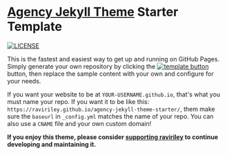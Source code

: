 # [Agency Jekyll Theme](https://github.com/raviriley/agency-jekyll-theme) Starter Template
[![LICENSE](https://img.shields.io/badge/license-MIT-lightgrey.svg)](https://github.com/raviriley/agency-jekyll-theme/blob/master/LICENSE.txt)

This is the fastest and easiest way to get up and running on GitHub Pages.
Simply generate your own repository by clicking the 
[![template button](https://img.shields.io/badge/-Use%20this%20template-brightgreen)](https://github.com/raviriley/agency-jekyll-theme-starter/generate) button, 
then replace the sample content with your own and configure for your needs.

If you want your website to be at `YOUR-USERNAME.github.io`, that's what you must name your repo. If you want it to be like this: `https://raviriley.github.io/agency-jekyll-theme-starter/`, them make sure the `baseurl` in `_config.yml` matches the name of your repo. You can also use a `CNAME` file and your own custom domain!

**If you enjoy this theme, please consider [supporting raviriley](https://github.com/raviriley/agency-jekyll-theme) to continue developing and maintaining it.**
